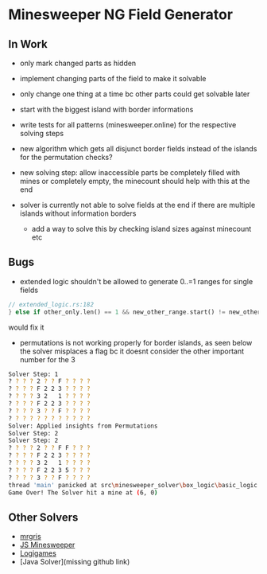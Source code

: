 # Minesweeper NG Field Generator

## In Work

- only mark changed parts as hidden
- implement changing parts of the field to make it solvable
- only change one thing at a time bc other parts could get solvable later
- start with the biggest island with border informations

- write tests for all patterns (minesweeper.online) for the respective solving steps
- new algorithm which gets all disjunct border fields instead of the islands for the permutation checks?
- new solving step: allow inaccessible parts be completely filled with mines or completely empty, the minecount should help with this at the end

- solver is currently not able to solve fields at the end if there are multiple islands without information borders
  - add a way to solve this by checking island sizes against minecount etc

## Bugs

- extended logic shouldn't be allowed to generate 0..=1 ranges for single fields

```rust
// extended_logic.rs:182
} else if other_only.len() == 1 && new_other_range.start() != new_other_range.end() && *new_other_range.start() != 0 {
```

would fix it

- permutations is not working properly for border islands, as seen below the solver misplaces a flag bc it doesnt consider the other important number for the 3

```bash
Solver Step: 1
? ? ? ? 2 ? ? F ? ? ? ?
? ? ? ? F 2 2 3 ? ? ? ?
? ? ? ? 3 2   1 ? ? ? ?
? ? ? ? F 2 2 3 ? ? ? ? 
? ? ? ? 3 ? ? F ? ? ? ?
? ? ? ? ? ? ? ? ? ? ? ?
Solver: Applied insights from Permutations
Solver Step: 2
Solver Step: 2
? ? ? ? 2 ? ? F F ? ? ?
? ? ? ? F 2 2 3 ? ? ? ?
? ? ? ? 3 2   1 ? ? ? ?
? ? ? ? F 2 2 3 5 ? ? ?
? ? ? ? 3 ? ? F ? ? ? ?
thread 'main' panicked at src\minesweeper_solver\box_logic\basic_logic.rs:33:42:
Game Over! The Solver hit a mine at (6, 0)
```

## Other Solvers

- [mrgris](https://mrgris.com/projects/minesweepr/demo/player/)
- [JS Minesweeper](https://davidnhill.github.io/JSMinesweeper/index.html)
- [Logigames](https://www.logigames.com/minesweeper/solver)
- [Java Solver](missing github link)
